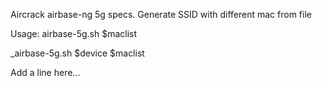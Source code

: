 Aircrack airbase-ng 5g specs.
Generate SSID with different mac from file

Usage:
  airbase-5g.sh $maclist


  _airbase-5g.sh  $device $maclist

Add a line here...
